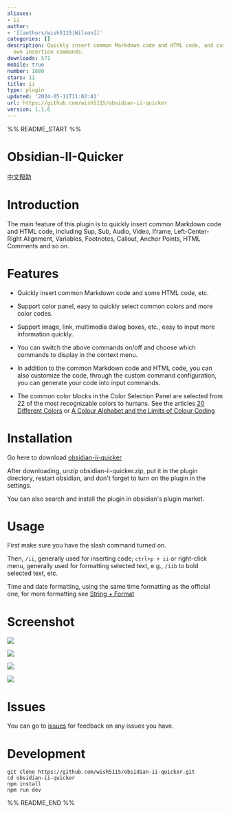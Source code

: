 ```yaml
---
aliases:
- ii
author:
- '[[authors/wish5115|Wilson]]'
categories: []
description: Quickly insert common Markdown code and HTML code, and customize your
  own insertion commands.
downloads: 571
mobile: true
number: 1680
stars: 11
title: ii
type: plugin
updated: '2024-05-11T11:02:41'
url: https://github.com/wish5115/obsidian-ii-quicker
version: 1.1.6
---
```


%% README_START %%

# Obsidian-II-Quicker

[中文帮助](https://github.com/wish5115/obsidian-ii-quicker/blob/main/README-zh.md)

# Introduction

The main feature of this plugin is to quickly insert common Markdown code and HTML code, including Sup, Sub, Audio, Video, Iframe, Left-Center-Right Alignment, Variables, Footnotes, Callout, Anchor Points, HTML Comments and so on.

# Features

- Quickly insert common Markdown code and some HTML code, etc.

- Support color panel, easy to quickly select common colors and more color codes.

- Support image, link, multimedia dialog boxes, etc., easy to input more information quickly.

- You can switch the above commands on/off and choose which commands to display in the context menu.

- In addition to the common Markdown code and HTML code, you can also customize the code, through the custom command configuration, you can generate your code into input commands.

- The common color blocks in the Color Selection Panel are selected from 22 of the most recognizable colors to humans. See the articles [20 Different Colors](https://zhuanlan.zhihu.com/p/508870810) or [A Colour Alphabet and the Limits of Colour Coding](https://www.researchgate.net/publication/237005166_A_Colour_Alphabet_and_the_Limits_of_Colour_Coding)

# Installation

Go here to download [obsidian-ii-quicker](https://github.com/wish5115/obsidian-ii-quicker/releases/)

After downloading, unzip obsidian-ii-quicker.zip, put it in the plugin directory, restart obsidian, and don't forget to turn on the plugin in the settings.

You can also search and install the plugin in obsidian's plugin market.

# Usage

First make sure you have the slash command turned on.

Then, `/ii`, generally used for inserting code; `ctrl+p + ii` or right-click menu, generally used for formatting selected text, e.g., `/iib` to bold selected text, etc.

Time and date formatting, using the same time formatting as the official one, for more formatting see [String + Format](https://momentjs.com/docs/#/parsing/string-format/)

# Screenshot

![](https://cdn.jsdelivr.net/gh/wish5115/obsidian-ii-quicker@main/assets/screenshots/list1.png)

![](https://cdn.jsdelivr.net/gh/wish5115/obsidian-ii-quicker@main/assets/screenshots/list2.png)

![](https://cdn.jsdelivr.net/gh/wish5115/obsidian-ii-quicker@main/assets/screenshots/image-modal.webp)

![](https://cdn.jsdelivr.net/gh/wish5115/obsidian-ii-quicker@main/assets/screenshots/context-menu.png)

# Issues

You can go to [issues](https://github.com/wish5115/obsidian-ii-quicker/issues) for feedback on any issues you have.

# Development

```
git clone https://github.com/wish5115/obsidian-ii-quicker.git
cd obsidian-ii-quicker
npm install
npm run dev

```


%% README_END %%